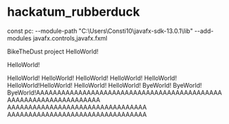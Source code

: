 # hackatum_rubberduck

const pc:
--module-path "C:\Users\Consti10\javafx-sdk-13.0.1\lib" --add-modules javafx.controls,javafx.fxml


BikeTheDust project
HelloWorld!

HelloWorld!

HelloWorld!
HelloWorld!
HelloWorld!
HelloWorld!
HelloWorld!
HelloWorld!HelloWorld!
HelloWorld!
HelloWorld!
ByeWorld!
ByeWorld!
ByeWorld!AAAAAAAAAAAAAAAAAAAAAAAAAAAAAAAAAAAAAAAAAAAAAAAAAAAAAAAAAAAAAAAAAA
AAAAAAAAAAAAAAAAAAAAAAAAAAAAAAAAA
AAAAAAAAAAAAAAAAAAAAAAAAAAAAAAAAA
